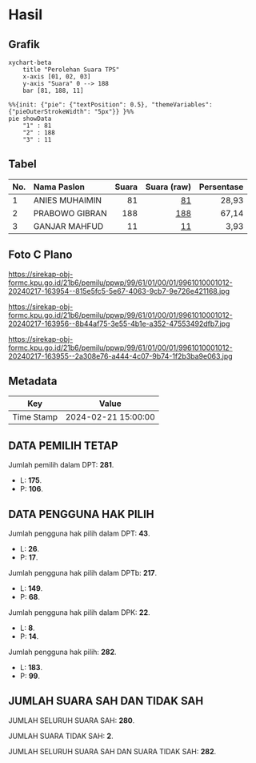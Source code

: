 # Hasil

## Grafik

```mermaid
xychart-beta
    title "Perolehan Suara TPS"
    x-axis [01, 02, 03]
    y-axis "Suara" 0 --> 188
    bar [81, 188, 11]
```

```mermaid
%%{init: {"pie": {"textPosition": 0.5}, "themeVariables": {"pieOuterStrokeWidth": "5px"}} }%%
pie showData
    "1" : 81
    "2" : 188
    "3" : 11
```

## Tabel

| No. | Nama Paslon    | Suara | Suara (raw) | Persentase |
|:--- |:-------------- | -----:| -----------:| ----------:|
| 1   | ANIES MUHAIMIN | 81    | [81][p-1]   | 28,93      |
| 2   | PRABOWO GIBRAN | 188   | [188][p-2]  | 67,14      |
| 3   | GANJAR MAHFUD  | 11    | [11][p-3]   | 3,93       |


[p-1]: https://github.com/gigit-pemilu/pemilu-2024-99-luar-negeri/blob/main/pilpres/hitung-suara/sub/99-luar-negeri/sub/61-kota-kinabalu-malaysia/sub/01-kota-kinabalu-malaysia/sub/0001-kota-kinabalu-malaysia/sub/012-ksk-001/sub/paslon-1.txt
[p-2]: https://github.com/gigit-pemilu/pemilu-2024-99-luar-negeri/blob/main/pilpres/hitung-suara/sub/99-luar-negeri/sub/61-kota-kinabalu-malaysia/sub/01-kota-kinabalu-malaysia/sub/0001-kota-kinabalu-malaysia/sub/012-ksk-001/sub/paslon-2.txt
[p-3]: https://github.com/gigit-pemilu/pemilu-2024-99-luar-negeri/blob/main/pilpres/hitung-suara/sub/99-luar-negeri/sub/61-kota-kinabalu-malaysia/sub/01-kota-kinabalu-malaysia/sub/0001-kota-kinabalu-malaysia/sub/012-ksk-001/sub/paslon-3.txt

## Foto C Plano

https://sirekap-obj-formc.kpu.go.id/21b6/pemilu/ppwp/99/61/01/00/01/9961010001012-20240217-163954--815e5fc5-5e67-4063-9cb7-9e726e421168.jpg

https://sirekap-obj-formc.kpu.go.id/21b6/pemilu/ppwp/99/61/01/00/01/9961010001012-20240217-163956--8b44af75-3e55-4b1e-a352-47553492dfb7.jpg

https://sirekap-obj-formc.kpu.go.id/21b6/pemilu/ppwp/99/61/01/00/01/9961010001012-20240217-163955--2a308e76-a444-4c07-9b74-1f2b3ba9e063.jpg


## Metadata

| Key        | Value               |
| ---------- | ------------------- |
| Time Stamp | 2024-02-21 15:00:00 |


## DATA PEMILIH TETAP

Jumlah pemilih dalam DPT: **281**.
 * L: **175**.
 * P: **106**.

## DATA PENGGUNA HAK PILIH

Jumlah pengguna hak pilih dalam DPT: **43**.
 * L: **26**.
 * P: **17**.

Jumlah pengguna hak pilih dalam DPTb: **217**.
 * L: **149**.
 * P: **68**.

Jumlah pengguna hak pilih dalam DPK: **22**.
 * L: **8**.
 * P: **14**.

Jumlah pengguna hak pilih: **282**.
 * L: **183**.
 * P: **99**.

## JUMLAH SUARA SAH DAN TIDAK SAH

JUMLAH SELURUH SUARA SAH: **280**.

JUMLAH SUARA TIDAK SAH: **2**.

JUMLAH SELURUH SUARA SAH DAN SUARA TIDAK SAH: **282**.


